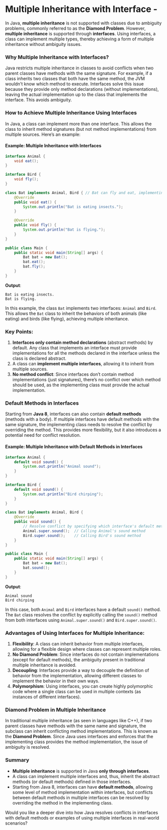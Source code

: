# Multiple Inheritance with Interface -

In Java, **multiple inheritance** is not supported with classes due to ambiguity problems, commonly referred to as the **Diamond Problem**. However, **multiple inheritance** is supported through **interfaces**. Using interfaces, a class can implement multiple types, thereby achieving a form of multiple inheritance without ambiguity issues.

### Why Multiple Inheritance with Interfaces?

Java restricts multiple inheritance in classes to avoid conflicts when two parent classes have methods with the same signature. For example, if a class inherits two classes that both have the same method, the JVM wouldn’t know which method to execute. Interfaces solve this issue because they provide only method declarations (without implementations), leaving the actual implementation up to the class that implements the interface. This avoids ambiguity.

### How to Achieve Multiple Inheritance Using Interfaces

In Java, a class can implement more than one interface. This allows the class to inherit method signatures (but not method implementations) from multiple sources. Here’s an example:

#### Example: Multiple Inheritance with Interfaces

```java
interface Animal {
    void eat();
}

interface Bird {
    void fly();
}

class Bat implements Animal, Bird { // Bat can fly and eat, implementing both interfaces
    @Override
    public void eat() {
        System.out.println("Bat is eating insects.");
    }

    @Override
    public void fly() {
        System.out.println("Bat is flying.");
    }
}

public class Main {
    public static void main(String[] args) {
        Bat bat = new Bat();
        bat.eat();
        bat.fly();
    }
}
```

**Output**:

```
Bat is eating insects.
Bat is flying.
```

In this example, the class `Bat` implements two interfaces: `Animal` and `Bird`. This allows the `Bat` class to inherit the behaviors of both animals (like eating) and birds (like flying), achieving multiple inheritance.

### Key Points:

1. **Interfaces only contain method declarations** (abstract methods) by default. Any class that implements an interface must provide implementations for all the methods declared in the interface unless the class is declared abstract.
2. A class can **implement multiple interfaces**, allowing it to inherit from multiple sources.
3. **No method conflict**: Since interfaces don’t contain method implementations (just signatures), there’s no conflict over which method should be used, as the implementing class must provide the actual implementation.

### Default Methods in Interfaces

Starting from **Java 8**, interfaces can also contain **default methods** (methods with a body). If multiple interfaces have default methods with the same signature, the implementing class needs to resolve the conflict by overriding the method. This provides more flexibility, but it also introduces a potential need for conflict resolution.

#### Example: Multiple Inheritance with Default Methods in Interfaces

```java
interface Animal {
    default void sound() {
        System.out.println("Animal sound");
    }
}

interface Bird {
    default void sound() {
        System.out.println("Bird chirping");
    }
}

class Bat implements Animal, Bird {
    @Override
    public void sound() {
        // Resolve conflict by specifying which interface's default method to use
        Animal.super.sound();  // Calling Animal's sound method
        Bird.super.sound();    // Calling Bird's sound method
    }
}

public class Main {
    public static void main(String[] args) {
        Bat bat = new Bat();
        bat.sound();
    }
}
```

**Output**:

```
Animal sound
Bird chirping
```

In this case, both `Animal` and `Bird` interfaces have a default `sound()` method. The `Bat` class resolves the conflict by explicitly calling the `sound()` method from both interfaces using `Animal.super.sound()` and `Bird.super.sound()`.

### Advantages of Using Interfaces for Multiple Inheritance:

1. **Flexibility**: A class can inherit behavior from multiple interfaces, allowing for a flexible design where classes can represent multiple roles.
2. **No Diamond Problem**: Since interfaces do not contain implementations (except for default methods), the ambiguity present in traditional multiple inheritance is avoided.
3. **Decoupling**: Interfaces provide a way to decouple the definition of behavior from the implementation, allowing different classes to implement the behavior in their own ways.
4. **Polymorphism**: Using interfaces, you can create highly polymorphic code where a single class can be used in multiple contexts (as instances of different interfaces).

### Diamond Problem in Multiple Inheritance

In traditional multiple inheritance (as seen in languages like C++), if two parent classes have methods with the same name and signature, the subclass can inherit conflicting method implementations. This is known as the **Diamond Problem**. Since Java uses interfaces and enforces that the implementing class provides the method implementation, the issue of ambiguity is resolved.

### Summary

- **Multiple inheritance** is supported in Java **only through interfaces**.
- A class can implement multiple interfaces and, thus, inherit the abstract methods (or default methods) defined in those interfaces.
- Starting from Java 8, interfaces can have **default methods**, allowing some level of method implementation within interfaces, but conflicts between default methods in multiple interfaces can be resolved by overriding the method in the implementing class.

Would you like a deeper dive into how Java resolves conflicts in interfaces with default methods or examples of using multiple interfaces in real-world scenarios?
